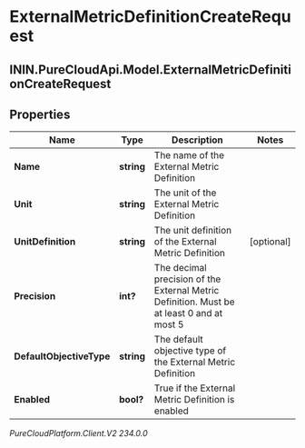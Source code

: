 # ExternalMetricDefinitionCreateRequest

## ININ.PureCloudApi.Model.ExternalMetricDefinitionCreateRequest

## Properties

|Name | Type | Description | Notes|
|------------ | ------------- | ------------- | -------------|
| **Name** | **string** | The name of the External Metric Definition | |
| **Unit** | **string** | The unit of the External Metric Definition | |
| **UnitDefinition** | **string** | The unit definition of the External Metric Definition | [optional] |
| **Precision** | **int?** | The decimal precision of the External Metric Definition. Must be at least 0 and at most 5 | |
| **DefaultObjectiveType** | **string** | The default objective type of the External Metric Definition | |
| **Enabled** | **bool?** | True if the External Metric Definition is enabled | |



_PureCloudPlatform.Client.V2 234.0.0_
